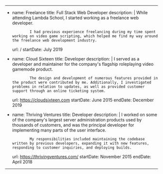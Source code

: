 ---
-   name: Freelance
    title: Full Stack Web Developer
    description: |
                While attending Lambda School, I started working as a freelance web developer.

                I had previous experience freelancing during my time spent working on video game scripting, which helped me find my way around the freelance web development industry.
    url: /
    startDate: July 2019
-   name: Cloud Sixteen
    title: Developer
    description: |
                I served as a developer and maintainer for the company's flagship roleplaying video gamemode product.

                The design and development of numerous features provided in the product were contributed by me. Additionally, I investigated problems in relation to updates, as well as provided customer support through an online ticketing system.
    url: https://cloudsixteen.com
    startDate: June 2015
    endDate: December 2019
-   name: Thriving Ventures
    title: Developer
    description: |
                I worked on some of the company's largest server administration products used by thousands of customers, and was the principal developer for implementing many parts of the user interface.

                My responsibilities included maintaining the codebase written by previous developers, expanding it with new features, responding to customer inquiries, and deploying builds.
    url: https://thrivingventures.com/
    startDate: November 2015
    endDate: April 2018
---
